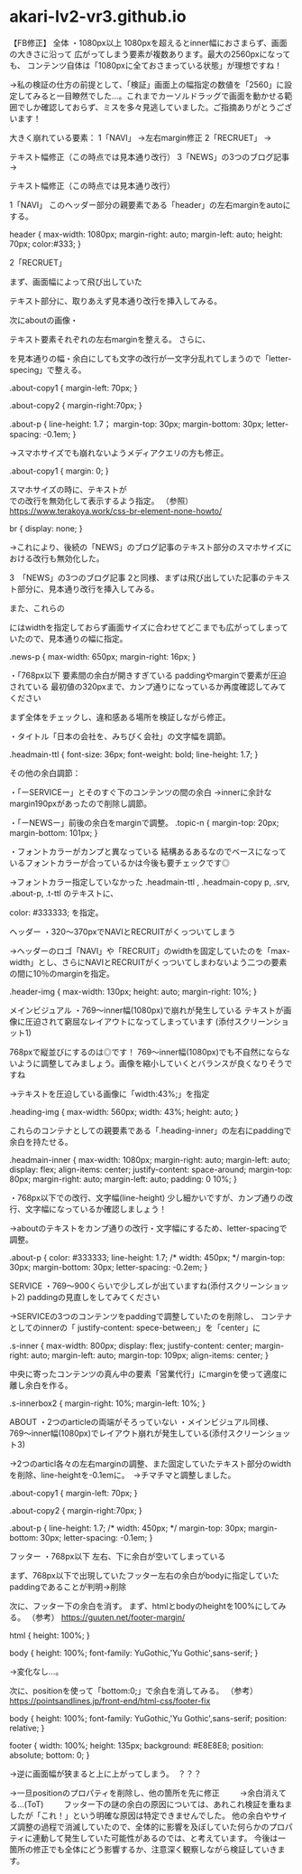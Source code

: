 # akari-lv2-vr3.github.io
【FB修正】
全体
・1080px以上
1080pxを超えるとinner幅におさまらず、画面の大きさに沿って
広がってしまう要素が複数あります。最大の2560pxになっても、
コンテンツ自体は「1080pxに全ておさまっている状態」が理想ですね！


→私の検証の仕方の前提として、「検証」画面上の幅指定の数値を「2560」に設定してみると一目瞭然でした…。これまでカーソルドラッグで画面を動かせる範囲でしか確認しておらず、ミスを多々見逃していました。ご指摘ありがとうございます！


大きく崩れている要素：
1「NAVI」 →左右margin修正
2「RECRUET」 →<p>テキスト幅修正（この時点では見本通り改行）
3「NEWS」の3つのブログ記事　→<p>テキスト幅修正（この時点では見本通り改行）

1「NAVI」
このヘッダー部分の親要素である「header」の左右marginをautoにする。

header {
    max-width: 1080px;
    margin-right: auto;
    margin-left: auto;
    height: 70px;
    color:#333;
}

2「RECRUET」

まず、画面幅によって飛び出していた<p>テキスト部分に、取りあえず見本通り改行を挿入してみる。

次にaboutの画像・<p>テキスト要素それぞれの左右marginを整える。
さらに、<p>を見本通りの幅・余白にしても文字の改行が一文字分乱れてしまうので「letter-specing」で整える。

.about-copy1 {
    margin-left: 70px;
}

.about-copy2 {
    margin-right:70px;
}

.about-p {
    line-height: 1.7；
    margin-top: 30px;
    margin-bottom: 30px;
    letter-spacing: -0.1em;
}

→スマホサイズでも崩れないようメディアクエリの方も修正。

.about-copy1 {
        margin: 0;
    }

スマホサイズの時に、テキストが<br>での改行を無効化して表示するよう指定。
（参照）
https://www.terakoya.work/css-br-element-none-howto/

br {
        display: none;
    }

→これにより、後続の「NEWS」のブログ記事のテキスト部分のスマホサイズにおける改行も無効化した。


3　「NEWS」の3つのブログ記事
2と同様、まずは飛び出していた記事のテキスト部分に、見本通り改行を挿入してみる。

また、これらの<p>にはwidthを指定しておらず画面サイズに合わせてどこまでも広がってしまっていたので、見本通りの幅に指定。

.news-p {
    max-width: 650px;
    margin-right: 16px;
}


・「768px以下
要素間の余白が開きすぎている
paddingやmarginで要素が圧迫されている
最初値の320pxまで、カンプ通りになっているか再度確認してみてください


まず全体をチェックし、違和感ある場所を検証しながら修正。

・タイトル「日本の会社を、みちびく会社」の文字幅を調節。

.headmain-ttl {
    font-size: 36px;
    font-weight: bold;
    line-height: 1.7;
}

その他の余白調節：

・「ーSERVICEー」とそのすぐ下のコンテンツの間の余白
→innerに余計なmargin190pxがあったので削除し調節。

・「ーNEWSー」前後の余白をmarginで調整。
.topic-n {
    margin-top: 20px;
    margin-bottom: 101px;
}


・フォントカラーがカンプと異なっている
結構あるあるなのでベースになっているフォントカラーが合っているかは今後も要チェックです◎

→フォントカラー指定していなかった
.headmain-ttl , .headmain-copy p, .srv, .about-p, .t-ttl
 のテキストに、

color: #333333;
を指定。


ヘッダー
・320〜370pxでNAVIとRECRUITがくっついてしまう

→ヘッダーのロゴ「NAVI」や「RECRUIT」のwidthを固定していたのを「max-width」とし、さらにNAVIとRECRUITがくっついてしまわないよう二つの要素の間に10％のmarginを指定。

.header-img {
    max-width: 130px;
    height: auto;
    margin-right: 10%;
}


メインビジュアル
・769〜inner幅(1080px)で崩れが発生している
テキストが画像に圧迫されて窮屈なレイアウトになってしまっています
(添付スクリーンショット1)

768pxで縦並びにするのは◎です！
769〜inner幅(1080px)でも不自然にならないように調整してみましょう。画像を縮小していくとバランスが良くなりそうですね

→テキストを圧迫している画像に「width:43%;」を指定

.heading-img {
    max-width: 560px;
    width: 43%;
    height: auto;
}

これらのコンテナとしての親要素である「.heading-inner」の左右にpaddingで余白を持たせる。

.headmain-inner {
    max-width: 1080px;
    margin-right: auto;
    margin-left: auto;
    display: flex;
    align-items: center;
    justify-content: space-around;
    margin-top: 80px;
    margin-right: auto;
    margin-left: auto;
    padding: 0 10%;
}


・768px以下での改行、文字幅(line-height)
少し細かいですが、カンプ通りの改行、文字幅になっているか確認しましょう！

→aboutのテキストをカンプ通りの改行・文字幅にするため、letter-spacingで調整。

 .about-p {
        color: #333333;
        line-height: 1.7;
        /* width: 450px; */
        margin-top: 30px;
        margin-bottom: 30px;
        letter-spacing: -0.2em;
    }


SERVICE
・769〜900くらいで少しズレが出ていますね(添付スクリーンショット2)
paddingの見直しをしてみてください

→SERVICEの3つのコンテンツをpaddingで調整していたのを削除し、
コンテナとしてのinnerの「 justify-content: spece-between;」を「center」に

.s-inner {
    max-width: 800px;
    display: flex;
    justify-content: center;
    margin-right: auto;
    margin-left: auto;
    margin-top: 109px;
    align-items: center;
}

中央に寄ったコンテンツの真ん中の要素「営業代行」にmarginを使って適度に離し余白を作る。

.s-innerbox2 {
    margin-right: 10%;
    margin-left: 10%;
}


ABOUT
・2つのarticleの両端がそろっていない
・メインビジュアル同様、769〜inner幅(1080px)でレイアウト崩れが発生している(添付スクリーンショット3)

→2つのarticl各々の左右marginの調整、また固定していたテキスト部分のwidthを削除、line-heightを-0.1emに。　→チマチマと調整しました。

.about-copy1 {
    margin-left: 70px;
}

.about-copy2 {
    margin-right:70px;
}

.about-p {
    line-height: 1.7;
    /* width: 450px; */
    margin-top: 30px;
    margin-bottom: 30px;
    letter-spacing: -0.1em;
}


フッター
・768px以下
左右、下に余白が空いてしまっている

まず、768px以下で出現していたフッター左右の余白がbodyに指定していたpaddingであることが判明→削除


次に、フッター下の余白を消す。
まず、htmlとbodyのheightを100%にしてみる。
（参考）
https://guuten.net/footer-margin/

html {
    height: 100%;
}

body {
    height: 100%;
    font-family: YuGothic,'Yu Gothic',sans-serif;
}

→変化なし…。

次に、positionを使って「bottom:0;」で余白を消してみる。
（参考）
https://pointsandlines.jp/front-end/html-css/footer-fix

body {
    height: 100%;
    font-family: YuGothic,'Yu Gothic',sans-serif;
    position: relative;
}

footer {
    width: 100%;
    height: 135px;
    background: #E8E8E8;
    position: absolute;
    bottom: 0;
}

→逆に画面幅が狭まると上に上がってしまう。　？？？

→一旦positionのプロパティを削除し、他の箇所を先に修正
　
　→余白消えてる…(ToT)
　　
フッター下の謎の余白の原因については、あれこれ検証を重ねましたが「これ！」という明確な原因は特定できませんでした。
他の余白やサイズ調整の過程で消滅していたので、全体的に影響を及ぼしていた何らかのプロパティに連動して発生していた可能性があるのでは、と考えています。
今後は一箇所の修正でも全体にどう影響するか、注意深く観察しながら検証していきます。


